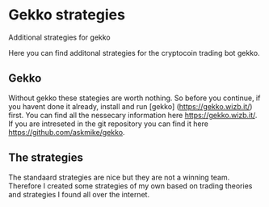 # Gekko strategies
Additional strategies for gekko

Here you can find additonal strategies for the cryptocoin trading bot gekko.

## Gekko

Without gekko these stategies are worth nothing. So before you continue, if you havent done it already, install and run [gekko] (https://gekko.wizb.it/) first. You can find all the nessecary information here https://gekko.wizb.it/. If you are intreseted in the git repository you can find it here https://github.com/askmike/gekko.

## The strategies

The standaard strategies are nice but they are not a winning team. Therefore I created some strategies of my own based on trading theories and strategies I found all over the internet.
